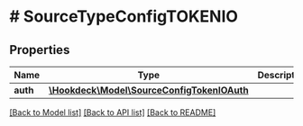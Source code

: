 # # SourceTypeConfigTOKENIO

## Properties

Name | Type | Description | Notes
------------ | ------------- | ------------- | -------------
**auth** | [**\Hookdeck\Model\SourceConfigTokenIOAuth**](SourceConfigTokenIOAuth.md) |  | [optional]

[[Back to Model list]](../../README.md#models) [[Back to API list]](../../README.md#endpoints) [[Back to README]](../../README.md)
